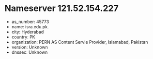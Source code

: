 # Nameserver 121.52.154.227

* as_number: 45773
* name: isra.edu.pk.
* city: Hyderabad
* country: PK
* organization: PERN AS Content Servie Provider, Islamabad, Pakistan
* version: Unknown
* dnssec: Unknown
